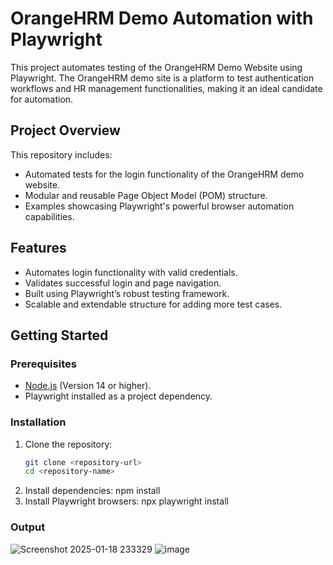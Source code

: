 # OrangeHRM Demo Automation with Playwright

This project automates testing of the OrangeHRM Demo Website using Playwright. The OrangeHRM demo site is a platform to test authentication workflows and HR management functionalities, making it an ideal candidate for automation.

## Project Overview

This repository includes:
- Automated tests for the login functionality of the OrangeHRM demo website.
- Modular and reusable Page Object Model (POM) structure.
- Examples showcasing Playwright's powerful browser automation capabilities.

## Features

- Automates login functionality with valid credentials.
- Validates successful login and page navigation.
- Built using Playwright’s robust testing framework.
- Scalable and extendable structure for adding more test cases.

## Getting Started

### Prerequisites

- [Node.js](https://nodejs.org/) (Version 14 or higher).
- Playwright installed as a project dependency.

### Installation

1. Clone the repository:
   ```bash
   git clone <repository-url>
   cd <repository-name>
2. Install dependencies: npm install
3. Install Playwright browsers: npx playwright install

### Output
![Screenshot 2025-01-18 233329](https://github.com/user-attachments/assets/e094d374-b4be-4e2c-9e63-0ead35f0c880)
![image](https://github.com/user-attachments/assets/c58708fc-be77-426e-90b4-7230e3926e9d)


